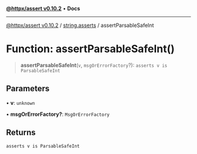 [**@httpx/assert v0.10.2**](../../README.md) • **Docs**

***

[@httpx/assert v0.10.2](../../README.md) / [string.asserts](../README.md) / assertParsableSafeInt

# Function: assertParsableSafeInt()

> **assertParsableSafeInt**(`v`, `msgOrErrorFactory`?): `asserts v is ParsableSafeInt`

## Parameters

• **v**: `unknown`

• **msgOrErrorFactory?**: `MsgOrErrorFactory`

## Returns

`asserts v is ParsableSafeInt`
